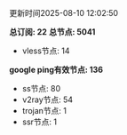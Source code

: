 更新时间2025-08-10 12:02:50

**总订阅: 22**
**总节点: 5041**
- vless节点: 14

**google ping有效节点: 136**
- ss节点: 80
- v2ray节点: 54
- trojan节点: 1
- ssr节点: 1
